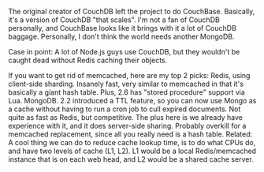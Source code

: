 The original creator of CouchDB left the project to do CouchBase. Basically, it's a version of CouchDB "that scales". I'm not a fan of CouchDB personally, and CouchBase looks like it brings with it a lot of CouchDB baggage. Personally, I don't think the world needs another MongoDB. 

Case in point: A lot of Node.js guys use CouchDB, but they wouldn't be caught dead without Redis caching their objects.

If you want to get rid of memcached, here are my top 2 picks:
Redis, using client-side sharding. Insanely fast, very similar to memcached in that it's basically a giant hash table. Plus, 2.6 has "stored procedure" support via Lua.
MongoDB. 2.2 introduced a TTL feature, so you can now use Mongo as a cache without having to run a cron job to cull expired documents. Not quite as fast as Redis, but competitive. The plus here is we already have experience with it, and it does server-side sharing. Probably overkill for a memcached replacement, since all you really need is a hash table.
Related: A cool thing we can do to reduce cache lookup time, is to do what CPUs do, and have two levels of cache (L1, L2). L1 would be a local Redis/memcached instance that is on each web head, and L2 would be a shared cache server. 
